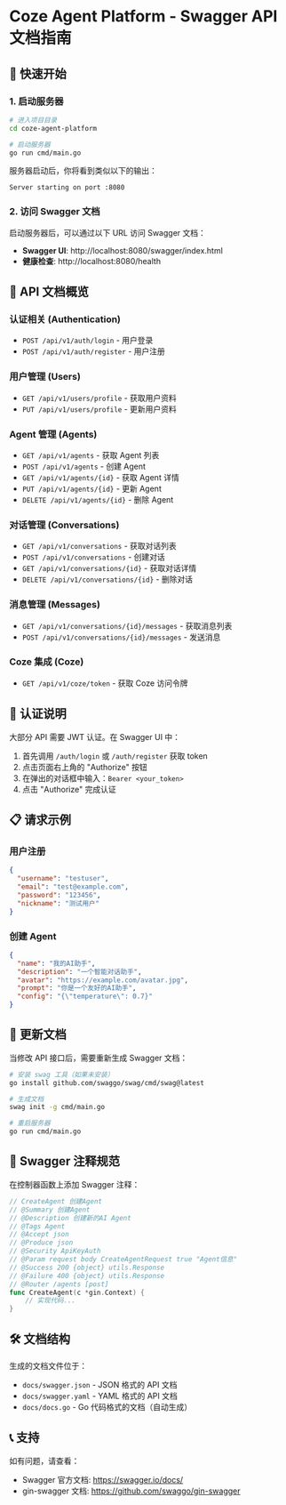 # Coze Agent Platform - Swagger API 文档指南

## 🚀 快速开始

### 1. 启动服务器
```bash
# 进入项目目录
cd coze-agent-platform

# 启动服务器
go run cmd/main.go
```

服务器启动后，你将看到类似以下的输出：
```
Server starting on port :8080
```

### 2. 访问 Swagger 文档

启动服务器后，可以通过以下 URL 访问 Swagger 文档：

- **Swagger UI**: http://localhost:8080/swagger/index.html
- **健康检查**: http://localhost:8080/health

## 📖 API 文档概览

### 认证相关 (Authentication)
- `POST /api/v1/auth/login` - 用户登录
- `POST /api/v1/auth/register` - 用户注册

### 用户管理 (Users)
- `GET /api/v1/users/profile` - 获取用户资料
- `PUT /api/v1/users/profile` - 更新用户资料

### Agent 管理 (Agents)
- `GET /api/v1/agents` - 获取 Agent 列表
- `POST /api/v1/agents` - 创建 Agent
- `GET /api/v1/agents/{id}` - 获取 Agent 详情
- `PUT /api/v1/agents/{id}` - 更新 Agent
- `DELETE /api/v1/agents/{id}` - 删除 Agent

### 对话管理 (Conversations)
- `GET /api/v1/conversations` - 获取对话列表
- `POST /api/v1/conversations` - 创建对话
- `GET /api/v1/conversations/{id}` - 获取对话详情
- `DELETE /api/v1/conversations/{id}` - 删除对话

### 消息管理 (Messages)
- `GET /api/v1/conversations/{id}/messages` - 获取消息列表
- `POST /api/v1/conversations/{id}/messages` - 发送消息

### Coze 集成 (Coze)
- `GET /api/v1/coze/token` - 获取 Coze 访问令牌

## 🔐 认证说明

大部分 API 需要 JWT 认证。在 Swagger UI 中：

1. 首先调用 `/auth/login` 或 `/auth/register` 获取 token
2. 点击页面右上角的 "Authorize" 按钮
3. 在弹出的对话框中输入：`Bearer <your_token>`
4. 点击 "Authorize" 完成认证

## 📋 请求示例

### 用户注册
```json
{
  "username": "testuser",
  "email": "test@example.com",
  "password": "123456",
  "nickname": "测试用户"
}
```

### 创建 Agent
```json
{
  "name": "我的AI助手",
  "description": "一个智能对话助手",
  "avatar": "https://example.com/avatar.jpg",
  "prompt": "你是一个友好的AI助手",
  "config": "{\"temperature\": 0.7}"
}
```

## 🔄 更新文档

当修改 API 接口后，需要重新生成 Swagger 文档：

```bash
# 安装 swag 工具（如果未安装）
go install github.com/swaggo/swag/cmd/swag@latest

# 生成文档
swag init -g cmd/main.go

# 重启服务器
go run cmd/main.go
```

## 📝 Swagger 注释规范

在控制器函数上添加 Swagger 注释：

```go
// CreateAgent 创建Agent
// @Summary 创建Agent
// @Description 创建新的AI Agent
// @Tags Agent
// @Accept json
// @Produce json
// @Security ApiKeyAuth
// @Param request body CreateAgentRequest true "Agent信息"
// @Success 200 {object} utils.Response
// @Failure 400 {object} utils.Response
// @Router /agents [post]
func CreateAgent(c *gin.Context) {
    // 实现代码...
}
```

## 🛠️ 文档结构

生成的文档文件位于：
- `docs/swagger.json` - JSON 格式的 API 文档
- `docs/swagger.yaml` - YAML 格式的 API 文档  
- `docs/docs.go` - Go 代码格式的文档（自动生成）

## 📞 支持

如有问题，请查看：
- Swagger 官方文档: https://swagger.io/docs/
- gin-swagger 文档: https://github.com/swaggo/gin-swagger 
